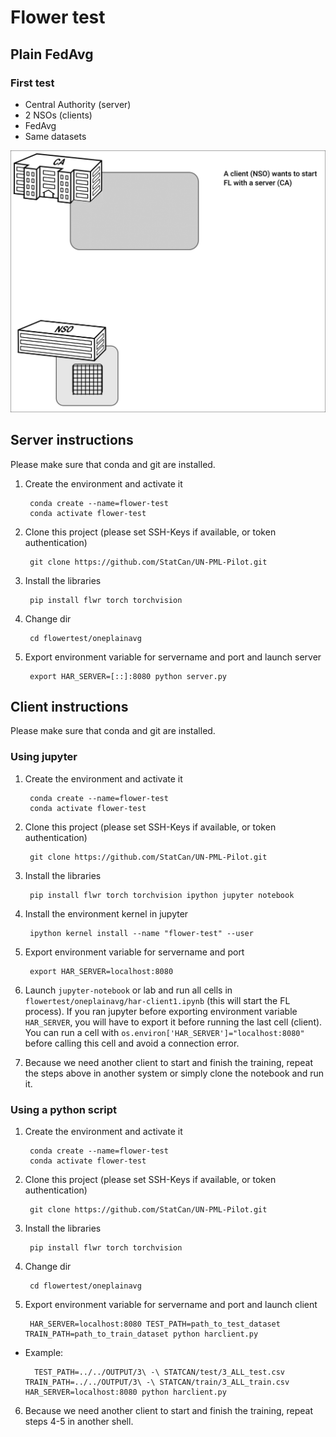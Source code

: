 # Flower test

## Plain FedAvg

### First test
- Central Authority (server)
- 2 NSOs (clients)
- FedAvg
- Same datasets
<img src="flower-test-1.gif" width="640" />

## Server instructions
Please make sure that conda and git are installed.
1. Create the environment and activate it

        conda create --name=flower-test
        conda activate flower-test
2. Clone this project (please set SSH-Keys if available, or token authentication)

        git clone https://github.com/StatCan/UN-PML-Pilot.git
3. Install the libraries

        pip install flwr torch torchvision
4. Change dir

        cd flowertest/oneplainavg
4. Export environment variable for servername and port and launch server 

        export HAR_SERVER=[::]:8080 python server.py
        
## Client instructions
Please make sure that conda and git are installed.

### Using jupyter
1. Create the environment and activate it
        
        conda create --name=flower-test
        conda activate flower-test
2. Clone this project (please set SSH-Keys if available, or token authentication)
        
        git clone https://github.com/StatCan/UN-PML-Pilot.git
3. Install the libraries
        
        pip install flwr torch torchvision ipython jupyter notebook
4. Install the environment kernel in jupyter
        
        ipython kernel install --name "flower-test" --user
5. Export environment variable for servername and port 
        
        export HAR_SERVER=localhost:8080
6. Launch `jupyter-notebook` or lab and run all cells in `flowertest/oneplainavg/har-client1.ipynb` (this will start the FL process). If you ran jupyter before exporting environment variable `HAR_SERVER`, you will have to export it before running the last cell (client). You can run a cell with `os.environ['HAR_SERVER']="localhost:8080"` before calling this cell and avoid a connection error.
7. Because we need another client to start and finish the training, repeat the steps above in another system or simply clone the notebook and run it.

### Using a python script
1. Create the environment and activate it
        
        conda create --name=flower-test
        conda activate flower-test
2. Clone this project (please set SSH-Keys if available, or token authentication)
        
        git clone https://github.com/StatCan/UN-PML-Pilot.git
3. Install the libraries
        
        pip install flwr torch torchvision
4. Change dir 
        
        cd flowertest/oneplainavg
4. Export environment variable for servername and port and launch client 
        
        HAR_SERVER=localhost:8080 TEST_PATH=path_to_test_dataset TRAIN_PATH=path_to_train_dataset python harclient.py
- Example:
        
        TEST_PATH=../../OUTPUT/3\ -\ STATCAN/test/3_ALL_test.csv TRAIN_PATH=../../OUTPUT/3\ -\ STATCAN/train/3_ALL_train.csv HAR_SERVER=localhost:8080 python harclient.py
6. Because we need another client to start and finish the training, repeat steps 4-5 in another shell.





